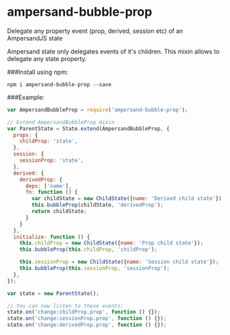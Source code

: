 # ampersand-bubble-prop
Delegate any property event (prop, derived, session etc) of an AmpersandJS state

Ampersand state only delegates events of it's children. This mixin allows to delegate any state property.

###Install using npm:
```
npm i ampersand-bubble-prop --save
```

###Example:
```javascript
var AmpersandBubbleProp = require('ampersand-bubble-prop');

// Extend AmpersandBubbleProp mixin
var ParentState = State.extend(AmpersandBubbleProp, {
  props: {
    childProp: 'state',
  },
  session: {
    sessionProp: 'state',
  },
  derived: {
    derivedProp: {
      deps: ['name'],
      fn: function () {
        var childState = new ChildState({name: 'Derived child state'});
        this.bubbleProp(childState, 'derivedProp');
        return childState;
      }
    }
  },
  initialize: function () {
    this.childProp = new ChildState({name: 'Prop child state'});
    this.bubbleProp(this.childProp, 'childProp');

    this.sessionProp = new ChildState({name: 'Session child state'});
    this.bubbleProp(this.sessionProp, 'sessionProp');
  },
});

var state = new ParentState();

// You can now listen to these events:
state.on('change:childProp.prop', function () {});
state.on('change:sessionProp.prop', function () {});
state.on('change:derivedProp.prop', function () {});
```

